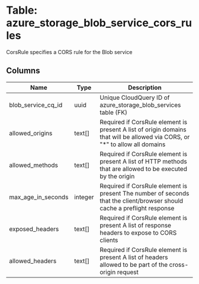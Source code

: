 
# Table: azure_storage_blob_service_cors_rules
CorsRule specifies a CORS rule for the Blob service
## Columns
| Name        | Type           | Description  |
| ------------- | ------------- | -----  |
|blob_service_cq_id|uuid|Unique CloudQuery ID of azure_storage_blob_services table (FK)|
|allowed_origins|text[]|Required if CorsRule element is present A list of origin domains that will be allowed via CORS, or "*" to allow all domains|
|allowed_methods|text[]|Required if CorsRule element is present A list of HTTP methods that are allowed to be executed by the origin|
|max_age_in_seconds|integer|Required if CorsRule element is present The number of seconds that the client/browser should cache a preflight response|
|exposed_headers|text[]|Required if CorsRule element is present A list of response headers to expose to CORS clients|
|allowed_headers|text[]|Required if CorsRule element is present A list of headers allowed to be part of the cross-origin request|

